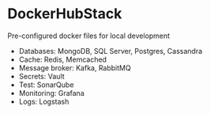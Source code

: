 # DockerHubStack
Pre-configured docker files for local development

+ Databases: MongoDB, SQL Server, Postgres, Cassandra
+ Cache: Redis, Memcached
+ Message broker: Kafka, RabbitMQ
+ Secrets: Vault
+ Test: SonarQube
+ Monitoring: Grafana
+ Logs: Logstash
